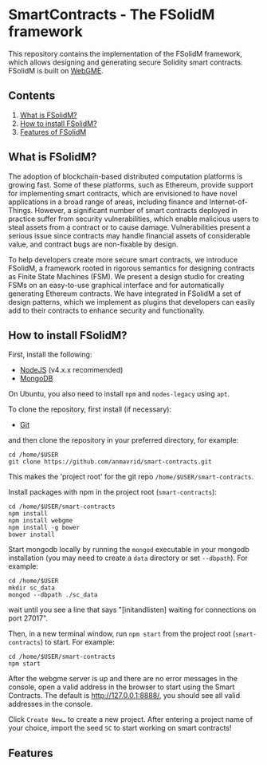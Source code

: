 # SmartContracts - The FSolidM framework

This repository contains the implementation of the FSolidM framework, which allows designing and generating secure Solidity smart contracts. FSolidM is built on [WebGME](http://github.com/webgme/webgme). 

## Contents
1. [What is FSolidM?](#what-is-fsolidm)
2. [How to install FSolidM?](#how-to-install-fsolidm)
3. [Features of FSolidM](#features)

## What is FSolidM?
The adoption of blockchain-based distributed computation platforms is growing fast. Some of these platforms, such as Ethereum, provide support for implementing smart contracts, which are envisioned to have novel applications in a broad range of areas, including finance and Internet-of-Things. However, a significant number of smart contracts deployed in practice suffer from security vulnerabilities, which enable malicious users to steal assets from a contract or to cause damage. Vulnerabilities present a serious issue since contracts may handle financial assets of considerable value, and contract bugs are non-fixable by design.

To help developers create more secure smart contracts, we introduce FSolidM, a framework rooted in rigorous semantics for designing contracts as Finite State Machines (FSM). We present a design studio for creating FSMs on an easy-to-use graphical interface and for automatically generating Ethereum contracts. We have integrated in FSolidM a set of design patterns, which we implement as plugins that developers can easily add to their contracts to enhance security and functionality.

## How to install FSolidM?
First, install the following:
- [NodeJS](https://nodejs.org/en/download/) (v4.x.x recommended)
- [MongoDB](https://www.mongodb.com/download-center#production)

On Ubuntu, you also need to install `npm` and `nodes-legacy` using `apt`.

To clone the repository, first install (if necessary):
- [Git](https://git-scm.com/downloads)

and then clone the repository in your preferred directory, for example:
```
cd /home/$USER
git clone https://github.com/anmavrid/smart-contracts.git
```
This makes the 'project root' for the git repo `/home/$USER/smart-contracts`.

Install packages with npm in the project root (`smart-contracts`):
```
cd /home/$USER/smart-contracts
npm install
npm install webgme
npm install -g bower
bower install
```
Start mongodb locally by running the `mongod` executable in your mongodb installation (you may need to create a `data` directory or set `--dbpath`). For example:
```
cd /home/$USER
mkdir sc_data
mongod --dbpath ./sc_data
```
wait until you see a line that says "[initandlisten] waiting for connections on port 27017".

Then, in a new terminal window, run `npm start` from the project root (`smart-contracts`) to start. For example:
```
cd /home/$USER/smart-contracts
npm start
```

After the webgme server is up and there are no error messages in the console, open a valid address in the browser to start using the Smart Contracts. The default is http://127.0.0.1:8888/, you should see all valid addresses in the console.

Click `Create New…` to create a new project.
After entering a project name of your choice, import the seed `SC` to start working on smart contracts!

## Features
